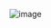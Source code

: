 ![image](https://user-images.githubusercontent.com/37501487/205094372-17b03661-5a29-41ef-8273-5cebc430ac2d.png)

